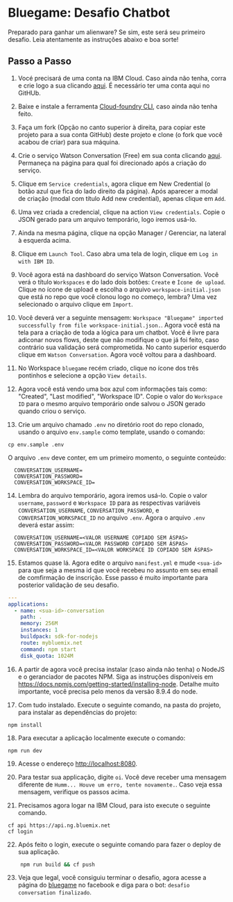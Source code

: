 # Bluegame: Desafio Chatbot
Preparado para ganhar um alienware? Se sim, este será seu primeiro desafio. Leia atentamente as instruções abaixo e boa sorte!

## Passo a Passo

1. Vocé precisará de uma conta na IBM Cloud. Caso ainda não tenha, corra e crie logo a sua clicando [aqui][sign_up]. É necessário ter uma conta aqui no GitHUb.

2. Baixe e instale a ferramenta [Cloud-foundry CLI][cloud_foundry], caso ainda não tenha feito.

3. Faça um fork (Opção no canto superior à direita, para copiar este projeto para a sua conta GitHub) deste projeto e clone (o fork que você acabou de criar) para sua máquina.

4. Crie o serviço Watson Conversation (Free) em sua conta clicando [aqui][conversation-link]. Permaneça na página para qual foi direcionado após a criação do serviço.

5. Clique em `Service credentials`, agora clique em New Credential (o botão azul que fica do lado direito da página). Após aparecer a modal de criação (modal com título Add new credential), apenas clique em `Add`.

6. Uma vez criada a credencial, clique na action `View credentials`. Copie o JSON gerado para um arquivo temporário, logo iremos usá-lo.

7. Ainda na mesma página, clique na opção Manager / Gerenciar, na lateral à esquerda acima.

8. Clique em `Launch Tool`. Caso abra uma tela de login, clique em `Log in with IBM ID`.

9. Você agora está na dashboard do serviço Watson Conversation. Você verá o título `Workspaces` e do lado dois botões: `Create` e `Ícone de upload`. Clique no ícone de upload e escolha o arquivo `workspace-initial.json` que está no repo que você clonou logo no começo, lembra? Uma vez selecionado o arquivo clique em `Import`.

10. Você deverá ver a seguinte mensagem: `Workspace "Bluegame" imported successfully from file workspace-initial.json.`. Agora você está na tela para a criação de toda a lógica para um chatbot. Você é livre para adiconar novos flows, deste que não modifique o que já foi feito, caso contrário sua validação será comprometida. No canto superior esquerdo clique em `Watson Conversation`. Agora você voltou para a dashboard.

11. No Workspace `bluegame` recém criado, clique no ícone dos três pontinhos e selecione a opção `View details`.

12. Agora você está vendo uma box azul com informações tais como: "Created", "Last modified", "Workspace ID". Copie o valor do `Workspace ID` para o mesmo arquivo temporário onde salvou o JSON gerado quando criou o serviço.

13. Crie um arquivo chamado `.env` no diretório root do repo clonado, usando o arquivo `env.sample` como template, usando o comando:

  ```none
  cp env.sample .env
  ```

O arquivo `.env` deve conter, em um primeiro momento, o seguinte conteúdo:

  ```none
    CONVERSATION_USERNAME=
    CONVERSATION_PASSWORD=
    CONVERSATION_WORKSPACE_ID=
  ```

14. Lembra do arquivo temporário, agora iremos usá-lo. Copie o valor `username`, `password` e `Workspace ID` para as respectivas variáveis `CONVERSATION_USERNAME`, `CONVERSATION_PASSWORD`, e `CONVERSATION_WORKSPACE_ID` no arquivo `.env`.
Agora o arquivo `.env` deverá estar assim:

  ```none
    CONVERSATION_USERNAME=<VALOR USERNAME COPIADO SEM ÁSPAS>
    CONVERSATION_PASSWORD=<VALOR PASSWORD COPIADO SEM ÁSPAS>
    CONVERSATION_WORKSPACE_ID=<VALOR WORKSPACE ID COPIADO SEM ÁSPAS>
  ```

15. Estamos quase lá. Agora edite o arquivo `manifest.yml` e mude `<sua-id>` para que seja a mesma id que você recebeu no assunto em seu email de comfirmação de inscrição. Esse passo é muito importante para posterior validação de seu desafio.
  ```yaml
  ---
applications:
    - name: <sua-id>-conversation
      path: .
      memory: 256M
      instances: 1
      buildpack: sdk-for-nodejs
      route: mybluemix.net
      command: npm start
      disk_quota: 1024M
  ```

16. A partir de agora você precisa instalar (caso ainda não tenha) o NodeJS e o geranciador de pacotes NPM. Siga as instruções disponíveis em https://docs.npmjs.com/getting-started/installing-node. Detalhe muito importante, você precisa pelo menos da versão 8.9.4 do node.

17. Com tudo instalado. Execute o seguinte comando, na pasta do projeto, para instalar as dependências do projeto:

  ```none
  npm install
  ```

18. Para executar a aplicação localmente execute o comando:

  ```none
  npm run dev
  ```
19. Acesse o endereço [http://localhost:8080](http://localhsot:8080).

20. Para testar sua applicação, digite `oi`. Você deve receber uma mensagem diferente de `Humm... Houve um erro, tente novamente.`. Caso veja essa mensagem, verifique os passos acima.

21. Precisamos agora logar na IBM Cloud, para isto execute o seguinte comando.
```none
cf api https://api.ng.bluemix.net
cf login
```

22. Após feito o login, execute o seguinte comando para fazer o deploy de sua aplicação.
```sh
    npm run build && cf push
```
23. Veja que legal, você consiguiu terminar o desafio, agora acesse a página do [bluegame][page-link] no facebook e diga para o bot: `desafio conversation finalizado`.

[sign_up]: https://console.ng.bluemix.net/registration/
[page-link]: https://www.facebook.com/ibmbluegame/
[dashboard-link]: https://console.bluemix.net/dashboard/apps
[conversation-link]: https://console.bluemix.net/catalog/services/conversation
[cloud_foundry]: https://github.com/cloudfoundry/cli